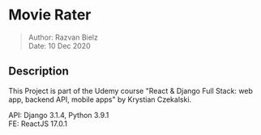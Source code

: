 # Movie Rater

> Author: Razvan Bielz  
> Date: 10 Dec 2020

## Description

This Project is part of the Udemy course "React & Django Full Stack: web app, backend API, mobile apps" by Krystian Czekalski.

API: Django 3.1.4, Python 3.9.1  
FE: ReactJS 17.0.1
